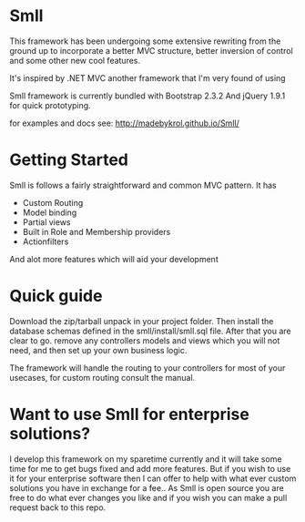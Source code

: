 Smll
==== 
This framework has been undergoing some extensive rewriting from the ground up
to incorporate a better MVC structure, better inversion of control and some other new cool features.

It's inspired by .NET MVC another framework that I'm very found of using

Smll framework is currently bundled with Bootstrap 2.3.2 
And jQuery 1.9.1 for quick prototyping.

for examples and docs see: http://madebykrol.github.io/Smll/

Getting Started
====
Smll is follows a fairly straightforward and common MVC pattern.
It has
- Custom Routing
- Model binding
- Partial views
- Built in Role and Membership providers
- Actionfilters 

And alot more features which will aid your development

Quick guide
===
Download the zip/tarball unpack in your project folder.
Then install the database schemas defined in the smll/install/smll.sql file.
After that you are clear to go. remove any controllers models and views which you will not need, and then set up your own business logic.

The framework will handle the routing to your controllers for most of your usecases, for custom routing
consult the manual.


Want to use Smll for enterprise solutions?
====
I develop this framework on my sparetime currently and it will take some time for me to get bugs fixed and add more features. But if you wish to use it for your enterprise software then I can offer to help with what ever custom solutions you have in exchange for a fee.. As Smll is open source you are free to do what ever changes you like and if you wish you can make a pull request back to this repo.
